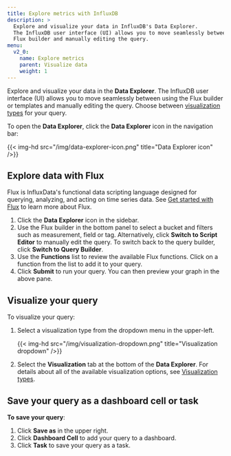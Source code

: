 ```yaml
---
title: Explore metrics with InfluxDB
description: >
  Explore and visualize your data in InfluxDB's Data Explorer.
  The InfluxDB user interface (UI) allows you to move seamlessly between using the
  Flux builder and manually editing the query.
menu:
  v2_0:
    name: Explore metrics
    parent: Visualize data
    weight: 1
---
```


Explore and visualize your data in the **Data Explorer**.
The InfluxDB user interface (UI) allows you to move seamlessly between using the
Flux builder or templates and manually editing the query.
Choose between [visualization types](/v2.0/visualize-data/visualization-types/) for your query.

To open the **Data Explorer**, click the **Data Explorer** icon in the navigation bar:

{{< img-hd src="/img/data-explorer-icon.png" title="Data Explorer icon" />}}

## Explore data with Flux

Flux is InfluxData's functional data scripting language designed for querying,
analyzing, and acting on time series data.
See [Get started with Flux](/v2.0/query-data/get-started) to learn more about Flux.

1. Click the **Data Explorer** icon in the sidebar.
2. Use the Flux builder in the bottom panel to select a bucket and filters such as measurement, field or tag.
   Alternatively, click **Switch to Script Editor** to manually edit the query.
   To switch back to the query builder, click **Switch to Query Builder**.
3. Use the **Functions** list to review the available Flux functions.
   Click on a function from the list to add it to your query.
4. Click **Submit** to run your query. You can then preview your graph in the above pane.

## Visualize your query
To visualize your query:

1. Select a visualization type from the dropdown menu in the upper-left.

    {{< img-hd src="/img/visualization-dropdown.png" title="Visualization dropdown" />}}

2. Select the **Visualization** tab at the bottom of the **Data Explorer**.
   For details about all of the available visualization options, see
   [Visualization types](/v2.0/visualize-data/visualization-types/).

## Save your query as a dashboard cell or task

**To save your query**:

1. Click **Save as** in the upper right.
2. Click **Dashboard Cell** to add your query to a dashboard.
3. Click **Task** to save your query as a task.

